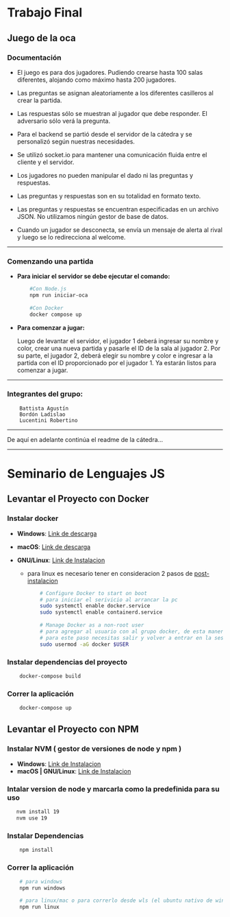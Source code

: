 # Trabajo Final

## Juego de la oca

### Documentación

* El juego es para dos jugadores. Pudiendo crearse hasta 100 salas diferentes, alojando como máximo hasta 200 jugadores.

* Las preguntas se asignan aleatoriamente a los diferentes casilleros al crear la partida.

* Las respuestas sólo se muestran al jugador que debe responder. El adversario sólo verá la pregunta.

* Para el backend se partió desde el servidor de la cátedra y se personalizó según nuestras necesidades.

* Se utilizó socket.io para mantener una comunicación fluida entre el cliente y el servidor.

* Los jugadores no pueden manipular el dado ni las preguntas y respuestas.

* Las preguntas y respuestas son en su totalidad en formato texto.

* Las preguntas y respuestas se encuentran especificadas en un archivo JSON. No utilizamos ningún gestor de base de datos.

* Cuando un jugador se desconecta, se envía un mensaje de alerta al rival y luego se lo redirecciona al welcome.

******* 

### Comenzando una partida

* **Para iniciar el servidor se debe ejecutar el comando:**

    ```bash
        #Con Node.js
        npm run iniciar-oca
        
        #Con Docker
        docker compose up
    ```

* **Para comenzar a jugar:**

    Luego de levantar el servidor, el jugador 1 deberá ingresar su nombre y color, crear una nueva partida y pasarle el ID de la sala al jugador 2. Por su parte, el jugador 2, deberá elegir su nombre y color e ingresar a la partida con el ID proporcionado por el jugador 1. Ya estarán listos para comenzar a jugar.

******* 

### Integrantes del grupo:

```
    Battista Agustín
    Bordón Ladislao
    Lucentini Robertino
```

******* 

De aquí en adelante continúa el readme de la cátedra...

*******

# Seminario de Lenguajes JS

## Levantar el Proyecto con Docker

### Instalar docker

* **Windows**: [Link de descarga](https://hub.docker.com/editions/community/docker-ce-desktop-windows/)

* **macOS**: [Link de descarga](https://docs.docker.com/docker-for-mac/install/)

* **GNU/Linux**: [Link de Instalacion](https://docs.docker.com/engine/install/)
  
  * para linux es necesario tener en consideracion 2 pasos de [post-instalacion](https://docs.docker.com/engine/install/linux-postinstall/)

    ```bash
        # Configure Docker to start on boot
        # para iniciar el serivicio al arrancar la pc
        sudo systemctl enable docker.service
        sudo systemctl enable containerd.service
        
        # Manage Docker as a non-root user
        # para agregar al usuario con al grupo docker, de esta manera no pide el sudo 
        # para este paso necesitas salir y volver a entrar en la sesion o reiniciar el equipo
        sudo usermod -aG docker $USER
    ```

### Instalar dependencias del proyecto

```bash
    docker-compose build
```

### Correr la aplicación

```bash
    docker-compose up
```

## Levantar el Proyecto con NPM

### Instalar NVM ( gestor de versiones de node y npm )

* **Windows**: [Link de Instalacion](https://github.com/coreybutler/nvm-windows)
* **macOS | GNU/Linux**: [Link de Instalacion](https://github.com/nvm-sh/nvm)

### Intalar version de node y marcarla como la predefinida para su uso

```bash
   nvm install 19
   nvm use 19
```

### Instalar Dependencias

```bash
    npm install
```

### Correr la aplicación

```bash
    # para windows
    npm run windows

    # para linux/mac o para correrlo desde wls (el ubuntu nativo de windows)
    npm run linux
```
